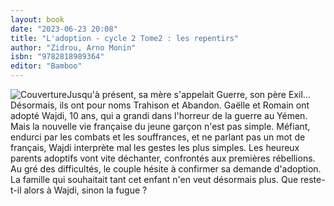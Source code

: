 ```yaml
---
layout: book
date: "2023-06-23 20:08"
title: "L'adoption - cycle 2 Tome2 : les repentirs"
author: "Zidrou, Arno Monin"
isbn: "9782818989364"
editor: "Bamboo"
---
```

![Couverture](/img/9782818989364.jpg)Jusqu'à présent, sa mère s'appelait Guerre, son père Exil... Désormais, ils ont pour noms Trahison et Abandon.  Gaëlle et Romain ont adopté Wajdi, 10 ans, qui a grandi dans l'horreur de la guerre au Yémen. Mais la nouvelle vie française du jeune garçon n'est pas simple. Méfiant, endurci par les combats et les souffrances, et ne parlant pas un mot de français, Wajdi interprète mal les gestes les plus simples. Les heureux parents adoptifs vont vite déchanter, confrontés aux premières rébellions. Au gré des difficultés, le couple hésite à confirmer sa demande d'adoption. La famille qui souhaitait tant cet enfant n'en veut désormais plus. Que reste-t-il alors à Wajdi, sinon la fugue ?